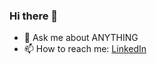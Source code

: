 ### Hi there 👋

- 💬 Ask me about ANYTHING
- 📫 How to reach me: [LinkedIn](https://www.linkedin.com/in/joanna-pham/) 

<!--
**joanna-pham/joanna-pham** is a ✨ _special_ ✨ repository because its `README.md` (this file) appears on your GitHub profile.

Here are some ideas to get you started:

- 🔭 I’m currently working on ...
- 🌱 I’m currently learning ...
- 👯 I’m looking to collaborate on ...
- 🤔 I’m looking for help with ...

- 😄 Pronouns: ...
- ⚡ Fun fact: ...
-->
